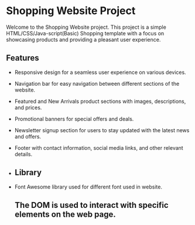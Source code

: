 # Shopping Website Project

Welcome to the Shopping Website project. This project is a simple HTML/CSS/Java-script(Basic) Shopping template with a focus on showcasing products and providing a pleasant user experience.

## Features

- Responsive design for a seamless user experience on various devices.
- Navigation bar for easy navigation between different sections of the website.
- Featured and New Arrivals product sections with images, descriptions, and prices.
- Promotional banners for special offers and deals.
- Newsletter signup section for users to stay updated with the latest news and offers.
- Footer with contact information, social media links, and other relevant details.

- ## Library 

- Font Awesome library used for different font used in website.

  ## The DOM is used to interact with specific elements on the web page.
